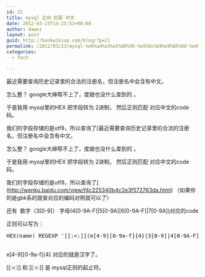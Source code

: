 ```yaml
---
id: 21
title: mysql 正则 匹配 中文
date: 2012-03-23T14:23:53+00:00
author: dawei
layout: post
guid: http://bookwikiup.com/blog/?p=21
permalink: /2012/03/23/mysql-%e6%ad%a3%e5%88%99-%e5%8c%b9%e9%85%8d-%e4%b8%ad%e6%96%87/
categories:
  - Tech

---
```

最近需要查询历史记录里的合法的注册名，但注册名中会含有中文。
  
怎么整？ google大婶帮不上了，度娘也没什么查到的 。
  
于是我用 mysql里的HEX 把字段转为 2进制， 然后正则匹配 对应中文的code码。
  
我们的字段存储的是utf8，所以查询了[最近需要查询历史记录里的合法的注册名，但注册名中会含有中文。
  
怎么整？ google大婶帮不上了，度娘也没什么查到的 。
  
于是我用 mysql里的HEX 把字段转为 2进制， 然后正则匹配 对应中文的code码。
  
我们的字段存储的是utf8，所以查询了](http://wenku.baidu.com/view/f4c225340b4c2e3f572763da.html) （如果你的是gbk系的就查对应的编码对照就可以了）
  
还有  数字（3[0-9]） 字母(4[0-9A-F]|5[0-9A]|6[0-9A-F]|7[0-9A])对应的code
  
正则可以写为：

<pre>HEX(name) REGEXP '[[:&lt;:]](e[4-9][0-9a-f]{4}|3[0-9]|4[0-9A-F]|5[0-9A]|6[0-9A-F]|7[0-9A]|5F)+[[:>:]]'

</pre>

e\[4-9\]\[0-9a-f\]{4} 对应的就是汉字了。
  
[[:\<:]] 和 [[:\>:]] 是 mysql正则的起止符。
